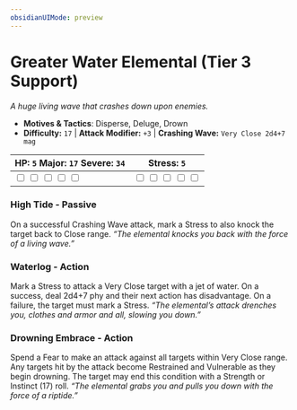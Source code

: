 ```yaml
---
obsidianUIMode: preview
---
```

# Greater Water Elemental (Tier 3 Support)

*A huge living wave that crashes down upon enemies.*

- **Motives & Tactics**: Disperse, Deluge, Drown
- **Difficulty:** `17` | **Attack Modifier:** `+3` | **Crashing Wave:** `Very Close 2d4+7 mag`

| HP: `5` Major: `17` Severe: `34` | Stress: `5` |
|--|--|
|  <input type="checkbox" unchecked id="19f53ae4"> <input type="checkbox" unchecked id="bee3b2a7"> <input type="checkbox" unchecked id="f339553e"> <input type="checkbox" unchecked id="4d040080"> <input type="checkbox" unchecked id="3618fd57"> |  <input type="checkbox" unchecked id="d69fd9bf"> <input type="checkbox" unchecked id="731c075f"> <input type="checkbox" unchecked id="ca61c3df"> <input type="checkbox" unchecked id="d70ba820"> <input type="checkbox" unchecked id="71d13760"> |

### High Tide - Passive

On a successful Crashing Wave attack, mark a Stress to also knock the target back to Close range. *“The elemental knocks you back with the force of a living wave.”*

### Waterlog - Action

Mark a Stress to attack a Very Close target with a jet of water. On a success, deal 2d4+7 phy and their next action has disadvantage. On a failure, the target must mark a Stress. *“The elemental’s attack drenches you, clothes and armor and all, slowing you down.”*

### Drowning Embrace - Action

Spend a Fear to make an attack against all targets within Very Close range. Any targets hit by the attack become Restrained and Vulnerable as they begin drowning. The target may end this condition with a Strength or Instinct (17) roll. *“The elemental grabs you and pulls you down with the force of a riptide.”*



